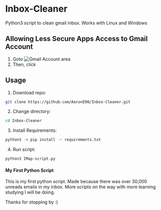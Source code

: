 # Inbox-Cleaner
Python3 script to clean gmail inbox. Works with Linux and Windows

## Allowing Less Secure Apps Access to Gmail Account
1. Goto ![Gmail Account](/Inbox-Cleaner/1.png "Gmail Account") area
2. Then, click  

## Usage

1. Download repo:
```sh
git clone https://github.com/AaronE90/Inbox-Cleaner.git
```
2. Change directory:
```sh
cd Inbox-Cleaner
```
3. Install Requirements:
```sh
python3 -m pip install -r requirements.txt
```
4. Run script:
```sh
python3 IMap-script.py
```

#### My First Python Script
This is my first python script. Made because there was over 30,000 unreads emails in my inbox. 
More scripts on the way with more learning studying I will be doing. 

Thanks for stopping by :)

